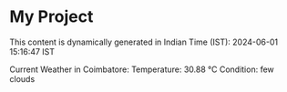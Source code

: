 # My Project

This content is dynamically generated in Indian Time (IST): 2024-06-01 15:16:47 IST


Current Weather in Coimbatore:
Temperature: 30.88 °C
Condition: few clouds
